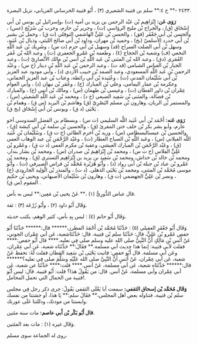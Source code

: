 ٢٤٣٣ -** خ ٤:** سلم بن قتيبة الشعيري (٣) ، أَبُو قتيبة الخرساني الفريابي، نزيل البصرة.

**رَوَى عَن:** إِبْرَاهِيم بْن عَبْد الرحمن بن يزيد بن أمية (ت) ،وإسرائيل بْن يونس بْن أَبي إِسْحَاق (ق) ، والجراح بْن مليح الرؤاسي (ت) ، وجرير بْن حازم، وحرب بْن سُرَيْج (عس) ، والحسن بْن أَبي جَعْفَر (فق) ، والحسن بْن عَلِيٍّ الهاشمي النوفلي (ت ق) ، وحمل بْن بشير بْن أَبي حدرد الأَسلميّ (بخ) ، وحميد بْن مهران، وداود بْن أَبي صالح الليثي، وذيال بْن عُبَيد، وسهل بْن أَبي الصلت السراج (قد) وسهيل بْن أَبي حزم (ت س) ، وشَرِيك بْن عَبد اللَّهِ النخعي (ف) وشعبة بْن الحجاج (٤) ، وطعمة بْن عَمْرو الجعفري (ت) ، وعبد الله بْن عُمَر العُمَري (دق) ، وعبد الله بْن المثنى بْن عَبد اللَّهِ بْن أنس بْن مالك الأَنْصارِيّ (ت) ، وعبد الجبار بْن العباس الشبامي (قد ت) ، وعبد الرحمن بْن عَبد اللَّهِ بْن دينار (خ س) ، وعَبْد الرحمن بْن عَبد اللَّهِ المسعودي، وعبد الصمد بْن حبيب الأزدي (د) ، وأبي مودود عبد العزيز بْن أَبي سُلَيْمان المدني (ت) ، وعُبَيدة بْن أَبي رائطة، وعتاب بْن عبد العزيز الحماني، وعكرمة بْن عمار اليمامي، وعلي بْن المبارك (خ) ، وعُمَر بْن نبهان (د) ، وأبي العوام عِمْران بْن داور القطان (ت) ، وعيسى بْن طهمان (س) ، ومالك بْن أنس (خ) ، والمبارك بْن فضالة، والمثنى بْن سَعِيد الضبعي (خ د) ، ومحمد بْن عَبد اللَّهِ الشعيثي (س) ، والمستمر بْن الريان، وهارون بْن مسلم البَصْرِيّ (ق) وهاشم بْن البريد (س ق) ، وهمام بْن يَحْيَى (د ق) ، ويونس بْن أَبي إِسْحَاق (بخ ق) .

**رَوَى عَنه:** أَحْمَد بْن أَبي عُبَيد اللَّه السليمي (ت س) ، وبسطام بن الفضل السدوسي أخو عارم، وأبو بشر بكر بْن خلف ختن المقرئ (ق) ، والحسين بْن سلمة بْن أَبي كبشة (ق) ، والحسين بْن عيسىالبسطامي (س) ، وزيد بْن أخرم الطائي (خ ت ق) ، وسُلَيْمان بْن عُبَيد اللَّه الغيلاني (س) ، وعَبد اللَّهِ بْن الصباح العطار (ت) ، وعَبْد الرَّحْمَنِ بْن عبد الوهاب العمي (ق) ، وعَبْد الرَّحْمَنِ بْن المبارك العيشي، وعقبة بْن مكرم العمي (د ت ق) ، وعَمْرو بْن عَلِيٍّ الفلاس (خ ت س) ، ومحمد بْن إِبْرَاهِيمَ بْن صدران (س) ، ومحمد بْن بشار بندار، ومحمد بْن خالد بْن خداش، ومحمد بْن سَعِيد بن يزيد بن إِبْرَاهِيم التستري (ق) ، ومحمد بْن عَمْرو بْن عباد بْن جبلة بْن أَبي رواد (د) ، وأَبُو هُرَيْرة مُحَمَّد بْن فراس الصيرفي (ت) ، وأَبُو موسى مُحَمَّد بْن المثنى، ومحمد بْن يَحْيَى الذهلي. (د ت) ، والمنذر بْن الْوَلِيد الجارودي (خ) ، ونصر بْن عَلِيٍّ الجهضمي (ت ق) ، وهارون بْن سُلَيْمان الأصبهاني، ويحيى بْن حكيم المقوم (س ق) .

قال عباس الدُّورِيُّ (١) ،** عَنْ يحيى بْن مَعِين:** ليس به بأس.

وَقَال أَبُو داود (٢) ، وأَبُو زُرْعَة (٣) : ثقة.

وَقَال أَبُو حاتم (٤) : ليس بِهِ بأس، كثير الوهم، يكتب حديثه.

وَقَال أَبُو جَعْفَرٍ العقيلي (٥) : حَدَّثَنَا مُحَمَّد بْن أَحْمَدَ المطرز،****** قال:****** حَدَّثَنَا أَبُو حفص عَمْرو بْن عَلِيٍّ، قال: حَدَّثَنَا سلم بْن قتيبة، قال: حَدَّثَنَاشعبة، عَن أبي عِمْران الجوني، عَنْ أَنَسِ بْنِ مَالِكٍ أَنَّ النَّبِيُّ صلى الله عليه وسلم صلى فِي نعليه.**** قال أَبُو حفص:**** فقلت لأبي قتيبة: إنما هذا حديث أبي مسلمة.** فقَالَ:** حَدَّثَنَاه شعبة، عَن أبي عِمْران، وعَن أبي مسلمة. قال أَبُو حفص: فاتيت يَحْيَى بْن سَعِيد القطان فقلت لَهُ: تحفظ عَنْ شعبة، عَن أبي عِمْران، عَنْ أَنَسٍ أَنَّ النَّبِيَّ صلى الله عَلَيْهِ وسَلَّمَ صلى فِي نعليه؟****** قال:****** حَدَّثَنَاه شعبة، عَن أبي مسلمة، عَنْ أنس.**** قلت:**** حَدَّثَنَا عن شعبة، عَن أبي عِمْران وأبي مسلمة، عَنْ أنس. قال: من يَقُولُ هذا؟ قلت: أَبُو قتيبة. قال: ليس أَبُو قتيبة من الحمال التي تحمل المحامل!.

**وَقَال مُحَمَّد بْن إسحاق الثقفي:** سمعت أبا يَعْلَى الثقفي يَقُولُ: جرى ذكر رجل فِي مجلس سلم بْن قتيبة، فتناوله بعض أهل المجلس،** فقَالَ سلم:** يَا هذا، أو حشتنا من نفسك وايستنا من مودتك، ودللتنا عَلَى عورتك.

**قال أَبُو بَكْر بْن أَبي عاصم:** مات سنة مئتين.

وَقَال غيره (١) : مات بعد المئتين.

روى له الجماعة سوى مسلم.
